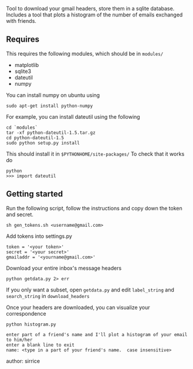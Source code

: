 Tool to download your gmail headers, store them in a sqlite database.  Includes
a tool that plots a histogram of the number of emails exchanged with friends.

Requires
--------
 
This requires the following modules, which should be in `modules/`

 - matplotlib
 - sqlite3
 - dateutil
 - numpy

You can install numpy on ubuntu using

    sudo apt-get install python-numpy


For example, you can install dateutil using the following

    cd `modules`
    tar -xf python-dateutil-1.5.tar.gz
    cd python-dateutil-1.5
    sudo python setup.py install

This should install it in `$PYTHONHOME/site-packages/`
To check that it works do

    python
    >>> import dateutil    


Getting started
------------

Run the following script, follow the instructions and copy down the token
and secret.

	sh gen_tokens.sh <username@gmail.com>

Add tokens into settings.py

    token = '<your token>' 
    secret = '<your secret>'
    gmailaddr = '<yourname@gmail.com>'

Download your entire inbox's message headers

    python getdata.py 2> err

If you only want a subset, open `getdata.py` and edit `label_string` and `search_string` in `download_headers`

Once your headers are downloaded, you can visualize your correspondence

    python histogram.py
    
    enter part of a friend's name and I'll plot a histogram of your email to him/her
    enter a blank line to exit
    name: <type in a part of your friend's name.  case insensitive>


author: sirrice